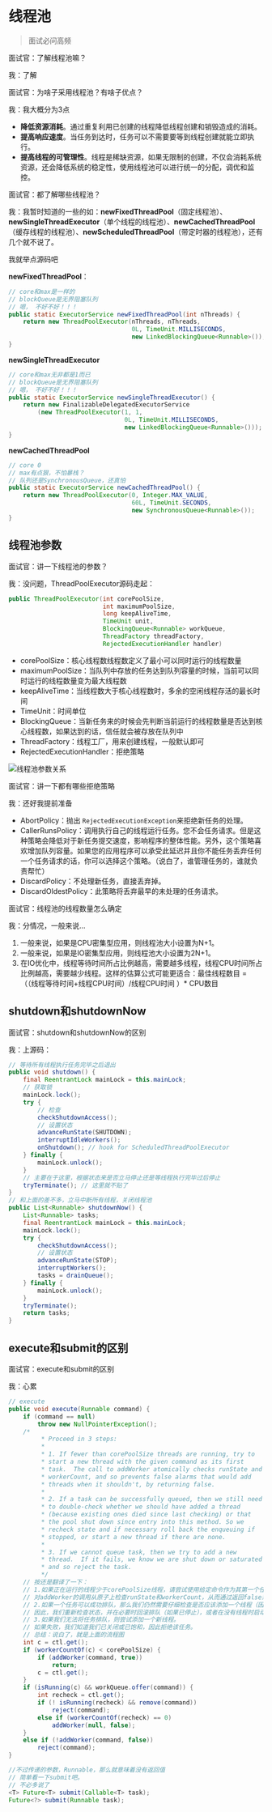 # 线程池

> 面试必问高频

面试官：了解线程池嘛？

我：了解

面试官：为啥子采用线程池？有啥子优点？

我：我大概分为3点

- **降低资源消耗**。通过重复利用已创建的线程降低线程创建和销毁造成的消耗。
- **提高响应速度**。当任务到达时，任务可以不需要要等到线程创建就能立即执行。
- **提高线程的可管理性**。线程是稀缺资源，如果无限制的创建，不仅会消耗系统资源，还会降低系统的稳定性，使用线程池可以进行统一的分配，调优和监控。

面试官：都了解哪些线程池？

我：我暂时知道的一些的如：**newFixedThreadPool**（固定线程池）、**newSingleThreadExecutor**（单个线程的线程池）、**newCachedThreadPool**（缓存线程的线程池）、**newScheduledThreadPool**（带定时器的线程池），还有几个就不说了。

我就举点源码吧

**newFixedThreadPool**：

```java
// core和max是一样的
// blockQueue是无界阻塞队列
// 嗯， 不好不好！！！
public static ExecutorService newFixedThreadPool(int nThreads) {
    return new ThreadPoolExecutor(nThreads, nThreads,
                                  0L, TimeUnit.MILLISECONDS,
                                  new LinkedBlockingQueue<Runnable>());
}
```

**newSingleThreadExecutor**

```java
// core和max无非都是1而已
// blockQueue是无界阻塞队列
// 嗯， 不好不好！！！
public static ExecutorService newSingleThreadExecutor() {
    return new FinalizableDelegatedExecutorService
        (new ThreadPoolExecutor(1, 1,
                                0L, TimeUnit.MILLISECONDS,
                                new LinkedBlockingQueue<Runnable>()));
}
```

**newCachedThreadPool**

```java
// core 0
// max有点狠，不怕暴栈？
// 队列还是SynchronousQueue，还真怕
public static ExecutorService newCachedThreadPool() {
    return new ThreadPoolExecutor(0, Integer.MAX_VALUE,
                                  60L, TimeUnit.SECONDS,
                                  new SynchronousQueue<Runnable>());
}
```

## 线程池参数

面试官：讲一下线程池的参数？

我：没问题，ThreadPoolExecutor源码走起：

```java
public ThreadPoolExecutor(int corePoolSize,
                          int maximumPoolSize,
                          long keepAliveTime,
                          TimeUnit unit,
                          BlockingQueue<Runnable> workQueue,
                          ThreadFactory threadFactory,
                          RejectedExecutionHandler handler)
```

- corePoolSize：核心线程数线程数定义了最小可以同时运行的线程数量
- maximumPoolSize：当队列中存放的任务达到队列容量的时候，当前可以同时运行的线程数量变为最大线程数
- keepAliveTime：当线程数大于核心线程数时，多余的空闲线程存活的最长时间
- TimeUnit：时间单位
- BlockingQueue<Runnable>：当新任务来的时候会先判断当前运行的线程数量是否达到核心线程数，如果达到的话，信任就会被存放在队列中
- ThreadFactory：线程工厂，用来创建线程，一般默认即可
- RejectedExecutionHandler：拒绝策略

![线程池参数关系](https://gitee.com/dreamcater/blog-img/raw/master/uPic/线程池参数关系-JgjlWU.png)

面试官：讲一下都有哪些拒绝策略

我：还好我提前准备

- AbortPolicy：抛出 `RejectedExecutionException`来拒绝新任务的处理。
- CallerRunsPolicy：调用执行自己的线程运行任务。您不会任务请求。但是这种策略会降低对于新任务提交速度，影响程序的整体性能。另外，这个策略喜欢增加队列容量。如果您的应用程序可以承受此延迟并且你不能任务丢弃任何一个任务请求的话，你可以选择这个策略。（说白了，谁管理任务的，谁就负责帮忙）
- DiscardPolicy：不处理新任务，直接丢弃掉。
- DiscardOldestPolicy：此策略将丢弃最早的未处理的任务请求。

面试官：线程池的线程数量怎么确定

我：分情况，一般来说...

1. 一般来说，如果是CPU密集型应用，则线程池大小设置为N+1。
2. 一般来说，如果是IO密集型应用，则线程池大小设置为2N+1。
3. 在IO优化中，线程等待时间所占比例越高，需要越多线程，线程CPU时间所占比例越高，需要越少线程。这样的估算公式可能更适合：最佳线程数目 = （（线程等待时间+线程CPU时间）/线程CPU时间 ）* CPU数目

## shutdown和shutdownNow

面试官：shutdown和shutdownNow的区别

我：上源码：

```java
// 等待所有线程执行任务完毕之后退出
public void shutdown() {
    final ReentrantLock mainLock = this.mainLock;
    // 获取锁
    mainLock.lock();
    try {
        // 检查
        checkShutdownAccess();
        // 设置状态
        advanceRunState(SHUTDOWN);
        interruptIdleWorkers();
        onShutdown(); // hook for ScheduledThreadPoolExecutor
    } finally {
        mainLock.unlock();
    }
    // 主要在于这里，根据状态来是否立马停止还是等线程执行完毕过后停止
    tryTerminate(); // 这里就不贴了
}
// 和上面的差不多，立马中断所有线程，关闭线程池
public List<Runnable> shutdownNow() {
    List<Runnable> tasks;
    final ReentrantLock mainLock = this.mainLock;
    mainLock.lock();
    try {
        checkShutdownAccess();
        // 设置状态
        advanceRunState(STOP);
        interruptWorkers();
        tasks = drainQueue();
    } finally {
        mainLock.unlock();
    }
    tryTerminate();
    return tasks;
}
```

## execute和submit的区别


面试官：execute和submit的区别

我：心累

```java
// execute
public void execute(Runnable command) {
    if (command == null)
        throw new NullPointerException();
    /*
         * Proceed in 3 steps:
         *
         * 1. If fewer than corePoolSize threads are running, try to
         * start a new thread with the given command as its first
         * task.  The call to addWorker atomically checks runState and
         * workerCount, and so prevents false alarms that would add
         * threads when it shouldn't, by returning false.
         *
         * 2. If a task can be successfully queued, then we still need
         * to double-check whether we should have added a thread
         * (because existing ones died since last checking) or that
         * the pool shut down since entry into this method. So we
         * recheck state and if necessary roll back the enqueuing if
         * stopped, or start a new thread if there are none.
         *
         * 3. If we cannot queue task, then we try to add a new
         * thread.  If it fails, we know we are shut down or saturated
         * and so reject the task.
         */
    // 按还是翻译了一下：
    // 1.如果正在运行的线程少于corePoolSize线程，请尝试使用给定命令作为其第一个任务来启动新线程。
	// 对addWorker的调用从原子上检查runState和workerCount，从而通过返回false来防止在不应该添加线程的情况下发出虚假警报。
    // 2.如果一个任务可以成功排队，那么我们仍然需要仔细检查是否应该添加一个线程（因为现有线程自上次检查后就死掉了）或该池自进入该方法后就关闭了。
    // 因此，我们重新检查状态，并在必要时回滚排队（如果已停止），或者在没有线程时启动一个新线程。
    // 3.如果我们无法将任务排队，则尝试添加一个新线程。
	// 如果失败，我们知道我们已关闭或已饱和，因此拒绝该任务。
    // 总结：说白了，就是上面的流程图
    int c = ctl.get();
    if (workerCountOf(c) < corePoolSize) {
        if (addWorker(command, true))
            return;
        c = ctl.get();
    }
    if (isRunning(c) && workQueue.offer(command)) {
        int recheck = ctl.get();
        if (! isRunning(recheck) && remove(command))
            reject(command);
        else if (workerCountOf(recheck) == 0)
            addWorker(null, false);
    }
    else if (!addWorker(command, false))
        reject(command);
}

//不过传递的参数，Runnable，那么就意味着没有返回值
// 简单看一下submit吧。
// 不必多说了
<T> Future<T> submit(Callable<T> task);
Future<?> submit(Runnable task);
```

